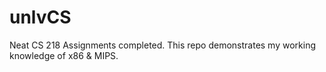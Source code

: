 # unlvCS
Neat CS 218 Assignments completed. This repo demonstrates my working knowledge of x86 & MIPS. 
